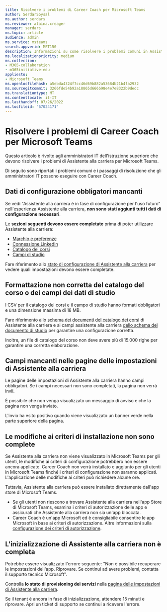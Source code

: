 ```yaml
---
title: Risolvere i problemi di Career Coach per Microsoft Teams
author: SerdarSoysal
ms.author: serdars
ms.reviewer: alaina.creager
manager: serdars
ms.topic: article
audience: admin
ms.service: msteams
search.appverid: MET150
description: Informazioni su come risolvere i problemi comuni in Assistente alla carriera per Microsoft Teams.
ms.localizationpriority: medium
ms.collection:
- M365-collaboration
- m365initiative-edu
appliesto:
- Microsoft Teams
ms.openlocfilehash: a5ebda4324f7cc46d69b882a53684b21b4fa2932
ms.sourcegitcommit: 3266fde54b92a18865d666b98e4e7e8322b9dedc
ms.translationtype: MT
ms.contentlocale: it-IT
ms.lasthandoff: 07/26/2022
ms.locfileid: "67024171"
---
```

# <a name="troubleshoot-career-coach-for-microsoft-teams"></a>Risolvere i problemi di Career Coach per Microsoft Teams

Questo articolo è rivolto agli amministratori IT dell'istruzione superiore che devono risolvere i problemi di Assistente alla carriera per Microsoft Teams.

Di seguito sono riportati i problemi comuni e i passaggi di risoluzione che gli amministratori IT possono eseguire con Career Coach.

## <a name="missing-required-configuration-data"></a>Dati di configurazione obbligatori mancanti

Se vedi "Assistente alla carriera è in fase di configurazione per l'uso futuro" nell'esperienza Assistente alla carriera, **non sono stati aggiunti tutti i dati di configurazione necessari**.

Le **sezioni seguenti devono essere completate** prima di poter utilizzare Assistente alla carriera:

- [Marchio e preferenze](career-coach-set-up-steps.md#brand-and-preferences)
- [Connessione LinkedIn](career-coach-set-up-steps.md#linkedin-connection)
- [Catalogo dei corsi](career-coach-set-up-steps.md#course-catalog)
- [Campi di studio](career-coach-set-up-steps.md#fields-of-study)

Fare riferimento allo [stato di configurazione di Assistente alla carriera](career-coach-set-up-steps.md#configuration-status) per vedere quali impostazioni devono essere completate.

## <a name="incorrect-formatting-of-course-catalog-or-fields-of-study-data"></a>Formattazione non corretta del catalogo del corso o dei campi dei dati di studio

I CSV per il catalogo dei corsi e il campo di studio hanno formati obbligatori e una dimensione massima di 18 MB.

Fare riferimento allo [schema dei documenti del catalogo dei corsi](career-coach-set-up-steps.md#course-catalog-document-format-and-schema) di Assistente alla carriera e ai campi assistente alla carriera [dello schema del documento di studio](career-coach-set-up-steps.md#fields-of-study-document-format-and-schema) per garantire una configurazione corretta.

Inoltre, un file di catalogo del corso non deve avere più di 15.000 righe per garantire una corretta elaborazione.

## <a name="missing-fields-in-career-coach-settings-pages"></a>Campi mancanti nelle pagine delle impostazioni di Assistente alla carriera

Le pagine delle impostazioni di Assistente alla carriera hanno campi obbligatori. Se i campi necessari non sono completati, la pagina non verrà invii.

È possibile che non venga visualizzato un messaggio di avviso e che la pagina non venga inviato.

L'invio ha esito positivo quando viene visualizzato un banner verde nella parte superiore della pagina.

## <a name="setup-policy-changes-arent-complete"></a>Le modifiche ai criteri di installazione non sono complete

Se Assistente alla carriera non viene visualizzato in Microsoft Teams per gli utenti, le modifiche ai criteri di configurazione potrebbero non essere ancora applicate. Career Coach non verrà installato e aggiunto per gli utenti in Microsoft Teams finché i criteri di configurazione non saranno applicati. L'applicazione delle modifiche ai criteri può richiedere alcune ore.

Tuttavia, Assistente alla carriera può essere installato direttamente dall'app store di Microsoft Teams.

- Se gli utenti non riescono a trovare Assistente alla carriera nell'app Store di Microsoft Teams, esamina i criteri di autorizzazione delle app e assicurati che Assistente alla carriera non sia un'app bloccata.
- Career Coach è un'app Microsoft ed è consigliabile consentire le app Microsoft in base ai criteri di autorizzazione. Altre informazioni sulla [configurazione dei criteri di autorizzazione](teams-app-permission-policies.md).

## <a name="career-coach-initialization-isnt-complete"></a>L'inizializzazione di Assistente alla carriera non è completa

Potrebbe essere visualizzato l'errore seguente: "Non è possibile recuperare le impostazioni dell'app. Riprovare. Se continui ad avere problemi, contatta il supporto tecnico Microsoft".

Controlla **lo stato di provisioning dei servizi** nella [pagina delle impostazioni di Assistente alla carriera](career-coach-set-up-steps.md#career-coach-settings-status).

Se il tenant è ancora in fase di inizializzazione, attendere 15 minuti e riprovare. Apri un ticket di supporto se continui a ricevere l'errore.
